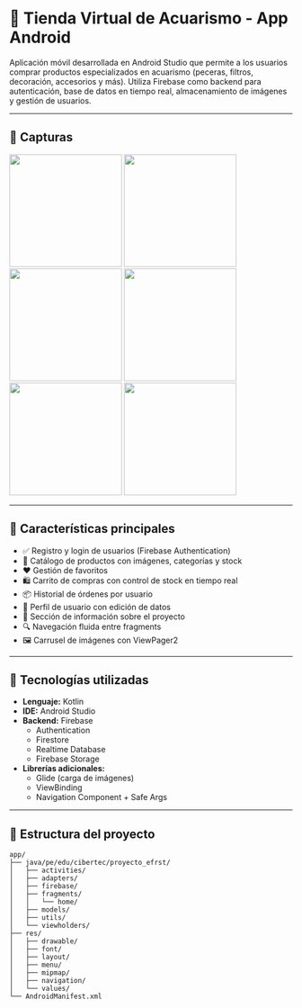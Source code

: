 # 🐠 Tienda Virtual de Acuarismo - App Android

Aplicación móvil desarrollada en Android Studio que permite a los usuarios comprar productos especializados en acuarismo (peceras, filtros, decoración, accesorios y más). Utiliza Firebase como backend para autenticación, base de datos en tiempo real, almacenamiento de imágenes y gestión de usuarios.

---

## 📱 Capturas

<p>
  <img src="https://firebasestorage.googleapis.com/v0/b/proyectoefrst.firebasestorage.app/o/Screenshot%2FScreenshot_inicio_sesion.png?alt=media&token=fad2993e-f360-4622-bcde-291cdda4af55" width="200" />
  <img src="https://firebasestorage.googleapis.com/v0/b/proyectoefrst.firebasestorage.app/o/Screenshot%2FScreenshot_registro.png?alt=media&token=04f848af-f756-44ee-a0eb-6a9978ab352a" width="200" />
  <img src="https://firebasestorage.googleapis.com/v0/b/proyectoefrst.firebasestorage.app/o/Screenshot%2FScreenshot_home.png?alt=media&token=3cc1ee43-6139-4081-a727-326309e9dfa8" width="200" />
  <img src="https://firebasestorage.googleapis.com/v0/b/proyectoefrst.firebasestorage.app/o/Screenshot%2FScreenshot_detalle_producto.png?alt=media&token=c5877785-c41a-4187-9947-69228b19d8fe" width="200" />
  <img src="https://firebasestorage.googleapis.com/v0/b/proyectoefrst.firebasestorage.app/o/Screenshot%2FScreenshot_carrito.png?alt=media&token=6eec713a-7c4e-49f9-a9e1-0bd22fca38d9" width="200" />
  <img src="https://firebasestorage.googleapis.com/v0/b/proyectoefrst.firebasestorage.app/o/Screenshot%2FScreenshot_perfil.png?alt=media&token=af863cfe-2746-4f16-93ea-05646fb8cce1" width="200" />
</p>

---

## 🚀 Características principales

- ✅ Registro y login de usuarios (Firebase Authentication)
- 🛒 Catálogo de productos con imágenes, categorías y stock
- ❤️ Gestión de favoritos
- 🛍 Carrito de compras con control de stock en tiempo real
- 📦 Historial de órdenes por usuario
- 👤 Perfil de usuario con edición de datos
- 🧾 Sección de información sobre el proyecto
- 🔍 Navegación fluida entre fragments
- 🖼 Carrusel de imágenes con ViewPager2

---

## 🔧 Tecnologías utilizadas

- **Lenguaje:** Kotlin
- **IDE:** Android Studio
- **Backend:** Firebase
  - Authentication
  - Firestore
  - Realtime Database
  - Firebase Storage
- **Librerías adicionales:**
  - Glide (carga de imágenes)
  - ViewBinding
  - Navigation Component + Safe Args

---

## 🧪 Estructura del proyecto

```text
app/
├── java/pe/edu/cibertec/proyecto_efrst/
│   ├── activities/
│   ├── adapters/
│   ├── firebase/
│   ├── fragments/
│   │   └── home/
│   ├── models/
│   ├── utils/
│   └── viewholders/
├── res/
│   ├── drawable/
│   ├── font/
│   ├── layout/
│   ├── menu/
│   ├── mipmap/
│   ├── navigation/
│   └── values/
└── AndroidManifest.xml

